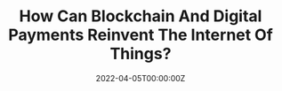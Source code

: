 ---
title: How Can Blockchain And Digital Payments Reinvent The Internet Of Things?
tags:
- Blockchain
- IoT
- MachineFi
date: "2022-04-05T00:00:00Z"

# Optional external URL for project (replaces project detail page).
external_link: "https://www.forbes.com/sites/forbesbusinesscouncil/2022/04/05/how-can-blockchain-and-digital-payments-reinvent-the-internet-of-things/?sh=6a230acf3565"
---